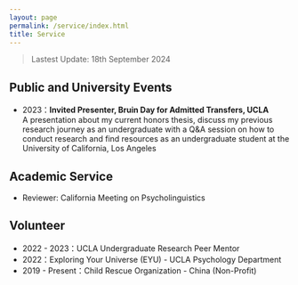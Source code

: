 ```yaml
---
layout: page
permalink: /service/index.html
title: Service
---
```


> Lastest Update: 18th September 2024 &nbsp;

## Public and University Events 

- 2023：**Invited Presenter, Bruin Day for Admitted Transfers, UCLA** <br>A presentation about my current honors thesis, discuss my previous research journey as an undergraduate with a Q&A session on how to conduct research and find resources as an undergraduate student at the University of California, Los Angeles

## Academic Service
- Reviewer: California Meeting on Psycholinguistics

## Volunteer
- 2022 - 2023：UCLA Undergraduate Research Peer Mentor
- 2022：Exploring Your Universe (EYU) - UCLA Psychology Department
- 2019 - Present：Child Rescue Organization - China (Non-Profit)
